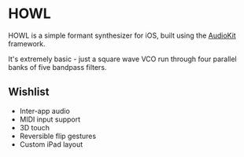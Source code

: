 # HOWL

HOWL is a simple formant synthesizer for iOS, built using the [AudioKit](https://github.com/audiokit/AudioKit) framework.

It's extremely basic - just a square wave VCO run through four parallel banks of five bandpass filters.

## Wishlist

- Inter-app audio
- MIDI input support
- 3D touch
- Reversible flip gestures
- Custom iPad layout

